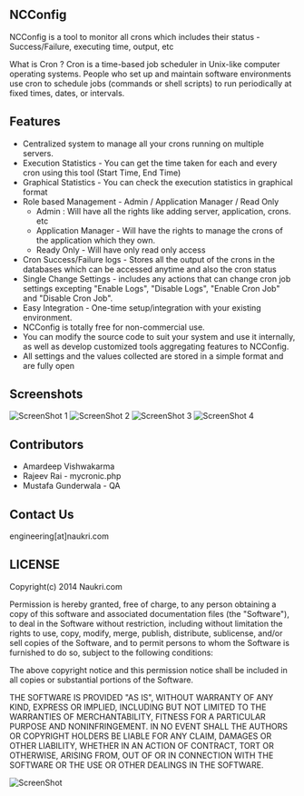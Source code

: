 NCConfig
--------
NCConfig is a tool to monitor all crons which includes their status - Success/Failure, executing time, output, etc

What is Cron ?
Cron is a time-based job scheduler in Unix-like computer operating systems. People who set up and maintain software environments use cron to schedule jobs (commands or shell scripts) to run periodically at fixed times, dates, or intervals.


Features
--------
* Centralized system to manage all your crons running on multiple servers.
* Execution Statistics - You can get the time taken for each and every cron using this tool (Start Time, End Time)
* Graphical Statistics - You can check the execution statistics in graphical format
* Role based Management - Admin / Application Manager / Read Only
  - Admin : Will have all the rights like adding server, application, crons. etc
  - Application Manager - Will have the rights to manage the crons of the application which they own.
  - Ready Only - Will have only read only access
* Cron Success/Failure logs - Stores all the output of the crons in the databases which can be accessed anytime and also the cron status
* Single Change Settings - includes any actions that can change cron job settings excepting "Enable Logs", "Disable Logs", "Enable Cron Job" and "Disable Cron Job".
* Easy Integration - One-time setup/integration with your existing environment.
* NCConfig is totally free for non-commercial use.
* You can modify the source code to suit your system and use it internally, as well as develop customized tools aggregating features to NCConfig.
* All settings and the values collected are stored in a simple format and are fully open

Screenshots
-----------
![ScreenShot 1](https://github.com/naukri-engineering/NCConfig/blob/master/screenshot/Screenshot1.png)
![ScreenShot 2](https://github.com/naukri-engineering/NCConfig/blob/master/screenshot/Screenshot2.png)
![ScreenShot 3](https://github.com/naukri-engineering/NCConfig/blob/master/screenshot/Screenshot3.png)
![ScreenShot 4](https://github.com/naukri-engineering/NCConfig/blob/master/screenshot/Screenshot4.png)

Contributors
------------
* Amardeep Vishwakarma
* Rajeev Rai - mycronic.php
* Mustafa Gunderwala - QA


Contact Us
----------
engineering[at]naukri.com


LICENSE
-------
Copyright(c) 2014 Naukri.com

Permission is hereby granted, free of charge, to any person obtaining a copy of this software and associated documentation files (the "Software"), to deal in the Software without restriction, including without limitation the rights to use, copy, modify, merge, publish, distribute, sublicense, and/or sell copies of the Software, and to permit persons to whom the Software is furnished to do so, subject to the following conditions:

The above copyright notice and this permission notice shall be included in all copies or substantial portions of the Software.

THE SOFTWARE IS PROVIDED "AS IS", WITHOUT WARRANTY OF ANY KIND, EXPRESS OR IMPLIED, INCLUDING BUT NOT LIMITED TO THE WARRANTIES OF MERCHANTABILITY, FITNESS FOR A PARTICULAR PURPOSE AND NONINFRINGEMENT. IN NO EVENT SHALL THE AUTHORS OR COPYRIGHT HOLDERS BE LIABLE FOR ANY CLAIM, DAMAGES OR OTHER LIABILITY, WHETHER IN AN ACTION OF CONTRACT, TORT OR OTHERWISE, ARISING FROM, OUT OF OR IN CONNECTION WITH THE SOFTWARE OR THE USE OR OTHER DEALINGS IN THE SOFTWARE.



![ScreenShot](https://github.com/naukri-engineering/NCConfig/blob/master/screenshot/Screenshot1.png)
